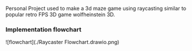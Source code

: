 Personal Project used to make a 3d maze game using raycasting
similar to popular retro FPS 3D game wolfheinstein 3D.

### Implementation flowchart
![flowchart](./Raycaster Flowchart.drawio.png)
